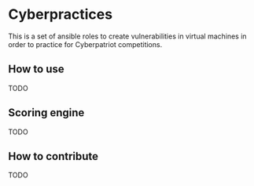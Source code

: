 # Cyberpractices

This is a set of ansible roles to create vulnerabilities in virtual machines
in order to practice for Cyberpatriot competitions. 

## How to use

TODO

## Scoring engine

TODO

## How to contribute

TODO
